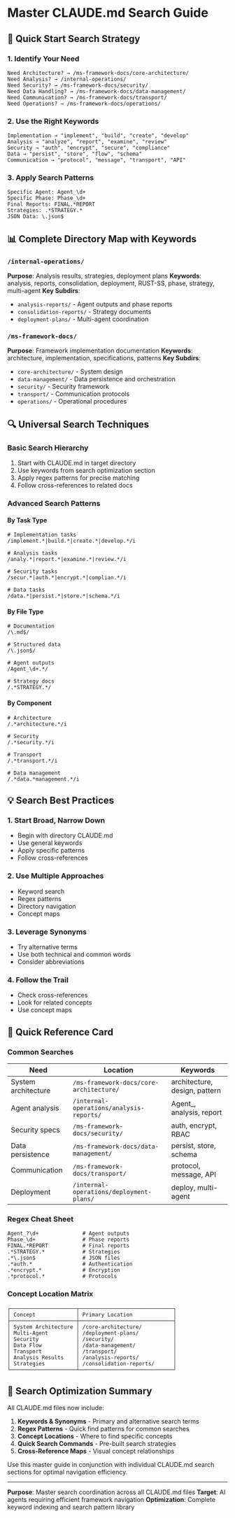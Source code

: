 # Master CLAUDE.md Search Guide

## 🎯 Quick Start Search Strategy

### 1. Identify Your Need
```
Need Architecture? → /ms-framework-docs/core-architecture/
Need Analysis? → /internal-operations/
Need Security? → /ms-framework-docs/security/
Need Data Handling? → /ms-framework-docs/data-management/
Need Communication? → /ms-framework-docs/transport/
Need Operations? → /ms-framework-docs/operations/
```

### 2. Use the Right Keywords
```
Implementation → "implement", "build", "create", "develop"
Analysis → "analyze", "report", "examine", "review"
Security → "auth", "encrypt", "secure", "compliance"
Data → "persist", "store", "flow", "schema"
Communication → "protocol", "message", "transport", "API"
```

### 3. Apply Search Patterns
```
Specific Agent: Agent_\d+
Specific Phase: Phase_\d+
Final Reports: FINAL.*REPORT
Strategies: .*STRATEGY.*
JSON Data: \.json$
```

## 📊 Complete Directory Map with Keywords

### `/internal-operations/`
**Purpose**: Analysis results, strategies, deployment plans
**Keywords**: analysis, reports, consolidation, deployment, RUST-SS, phase, strategy, multi-agent
**Key Subdirs**: 
- `analysis-reports/` - Agent outputs and phase reports
- `consolidation-reports/` - Strategy documents
- `deployment-plans/` - Multi-agent coordination

### `/ms-framework-docs/`
**Purpose**: Framework implementation documentation
**Keywords**: architecture, implementation, specifications, patterns
**Key Subdirs**:
- `core-architecture/` - System design
- `data-management/` - Data persistence and orchestration
- `security/` - Security framework
- `transport/` - Communication protocols
- `operations/` - Operational procedures

## 🔍 Universal Search Techniques

### Basic Search Hierarchy
1. Start with CLAUDE.md in target directory
2. Use keywords from search optimization section
3. Apply regex patterns for precise matching
4. Follow cross-references to related docs

### Advanced Search Patterns

#### By Task Type
```regex
# Implementation tasks
/implement.*|build.*|create.*|develop.*/i

# Analysis tasks
/analy.*|report.*|examine.*|review.*/i

# Security tasks
/secur.*|auth.*|encrypt.*|complian.*/i

# Data tasks
/data.*|persist.*|store.*|schema.*/i
```

#### By File Type
```regex
# Documentation
/\.md$/

# Structured data
/\.json$/

# Agent outputs
/Agent_\d+.*/

# Strategy docs
/.*STRATEGY.*/
```

#### By Component
```regex
# Architecture
/.*architecture.*/i

# Security
/.*security.*/i

# Transport
/.*transport.*/i

# Data management
/.*data.*management.*/i
```

## 💡 Search Best Practices

### 1. Start Broad, Narrow Down
- Begin with directory CLAUDE.md
- Use general keywords
- Apply specific patterns
- Follow cross-references

### 2. Use Multiple Approaches
- Keyword search
- Regex patterns
- Directory navigation
- Concept maps

### 3. Leverage Synonyms
- Try alternative terms
- Use both technical and common words
- Consider abbreviations

### 4. Follow the Trail
- Check cross-references
- Look for related concepts
- Use concept maps

## 🚀 Quick Reference Card

### Common Searches
| Need | Location | Keywords |
|------|----------|----------|
| System architecture | `/ms-framework-docs/core-architecture/` | architecture, design, pattern |
| Agent analysis | `/internal-operations/analysis-reports/` | Agent_, analysis, report |
| Security specs | `/ms-framework-docs/security/` | auth, encrypt, RBAC |
| Data persistence | `/ms-framework-docs/data-management/` | persist, store, schema |
| Communication | `/ms-framework-docs/transport/` | protocol, message, API |
| Deployment | `/internal-operations/deployment-plans/` | deploy, multi-agent |

### Regex Cheat Sheet
```regex
Agent_?\d+              # Agent outputs
Phase_\d+               # Phase reports
FINAL.*REPORT           # Final reports
.*STRATEGY.*            # Strategies
.*\.json$               # JSON files
.*auth.*                # Authentication
.*encrypt.*             # Encryption
.*protocol.*            # Protocols
```

### Concept Location Matrix
```
┌─────────────────────┬──────────────────────────────┐
│ Concept             │ Primary Location             │
├─────────────────────┼──────────────────────────────┤
│ System Architecture │ /core-architecture/          │
│ Multi-Agent         │ /deployment-plans/           │
│ Security            │ /security/                   │
│ Data Flow           │ /data-management/            │
│ Transport           │ /transport/                  │
│ Analysis Results    │ /analysis-reports/           │
│ Strategies          │ /consolidation-reports/      │
└─────────────────────┴──────────────────────────────┘
```

## 🎯 Search Optimization Summary

All CLAUDE.md files now include:
1. **Keywords & Synonyms** - Primary and alternative search terms
2. **Regex Patterns** - Quick find patterns for common searches
3. **Concept Locations** - Where to find specific concepts
4. **Quick Search Commands** - Pre-built search strategies
5. **Cross-Reference Maps** - Visual concept relationships

Use this master guide in conjunction with individual CLAUDE.md search sections for optimal navigation efficiency.

---

**Purpose**: Master search coordination across all CLAUDE.md files
**Target**: AI agents requiring efficient framework navigation
**Optimization**: Complete keyword indexing and search pattern library